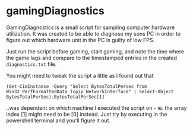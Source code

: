 # gamingDiagnostics

GamingDiagnostics is a small script for sampling computer hardware utilization.
 It was created to be able to diagnose my sons PC in order to figure out which hardware unit in the PC is guilty of low FPS.

 Just run the script before gaming, start gaming, and note the time where the game lags and compare to the timestamped entries in the created ```diagnostics.txt``` file.

 You might need to tweak the script a little as I found out that

 ```(Get-CimInstance -Query "Select BytesTotalPersec from Win32_PerfFormattedData_Tcpip_NetworkInterface" | Select-Object BytesTotalPerSec).BytesTotalPerSec[1]```

 ..was dependent on which machine I executed the script on - ie. the array index [1] might need to be [0] instead. Just try by executing in the powershell terminal and you'll figure it out.